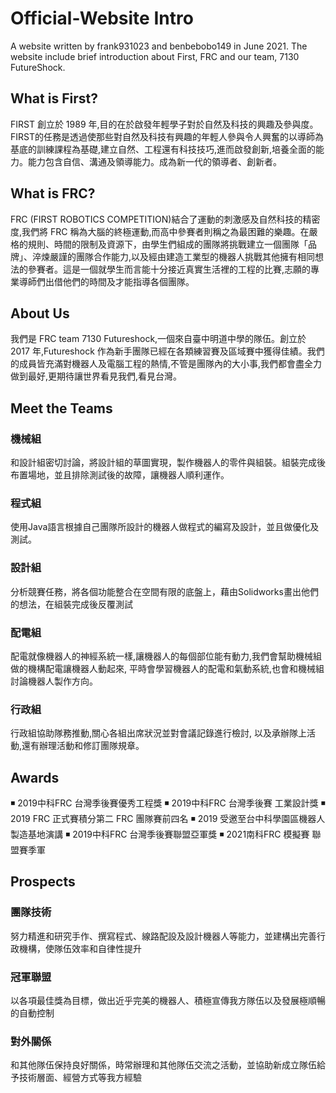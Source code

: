 # Official-Website Intro

A website written by frank931023 and benbebobo149 in June 2021. The website include brief introduction about First, FRC and our team, 7130 FutureShock. 

## What is First?

FIRST 創立於 1989 年,目的在於啟發年輕學子對於自然及科技的興趣及參與度。FIRST的任務是透過使那些對自然及科技有興趣的年輕人參與令人興奮的以導師為基底的訓練課程為基礎,建立自然、工程還有科技技巧,進而啟發創新,培養全面的能力。能力包含自信、溝通及領導能力。成為新一代的領導者、創新者。

## What is FRC?

FRC (FIRST ROBOTICS COMPETITION)結合了運動的刺激感及自然科技的精密度,我們將 FRC 稱為大腦的終極運動,而高中參賽者則稱之為最困難的樂趣。在嚴格的規則、時間的限制及資源下，由學生們組成的團隊將挑戰建立一個團隊「品牌」、淬煉嚴謹的團隊合作能力,以及經由建造工業型的機器人挑戰其他擁有相同想法的參賽者。這是一個就學生而言能十分接近真實生活裡的工程的比賽,志願的專業導師們出借他們的時間及才能指導各個團隊。

## About Us

我們是 FRC team 7130 Futureshock,一個來自臺中明道中學的隊伍。創立於 2017 年,Futureshock 作為新手團隊已經在各類練習賽及區域賽中獲得佳績。我們的成員皆充滿對機器人及電腦工程的熱情,不管是團隊內的大小事,我們都會盡全力做到最好,更期待讓世界看見我們,看見台灣。

## Meet the Teams

### 機械組

和設計組密切討論，將設計組的草圖實現，製作機器人的零件與組裝。組裝完成後布置場地，並且排除測試後的故障，讓機器人順利運作。

### 程式組

使用Java語言根據自己團隊所設計的機器人做程式的編寫及設計，並且做優化及測試。

### 設計組

分析競賽任務，將各個功能整合在空間有限的底盤上，藉由Solidworks畫出他們的想法，在組裝完成後反覆測試

### 配電組

配電就像機器人的神經系統一樣,讓機器人的每個部位能有動力,我們會幫助機械組做的機構配電讓機器人動起來, 平時會學習機器人的配電和氣動系統,也會和機械組討論機器人製作方向。

### 行政組

行政組協助隊務推動,關心各組出席狀況並對會議記錄進行檢討, 以及承辦隊上活動,還有辦理活動和修訂團隊規章。


## Awards

◾ 2019中科FRC 台灣季後賽優秀工程獎
◾ 2019中科FRC 台灣季後賽 工業設計獎
◾ 2019 FRC 正式賽積分第二 FRC 團隊賽前四名
◾ 2019 受邀至台中科學園區機器人製造基地演講
◾ 2019中科FRC 台灣季後賽聯盟亞軍獎
◾ 2021南科FRC 模擬賽 聯盟賽季軍

## Prospects

### 團隊技術

努力精進和研究手作、撰寫程式、線路配設及設計機器人等能力，並建構出完善行政機構，使隊伍效率和自律性提升

### 冠軍聯盟

以各項最佳獎為目標，做出近乎完美的機器人、積極宣傳我方隊伍以及發展極順暢的自動控制

### 對外關係

和其他隊伍保持良好關係，時常辦理和其他隊伍交流之活動，並協助新成立隊伍給予技術層面、經營方式等我方經驗









